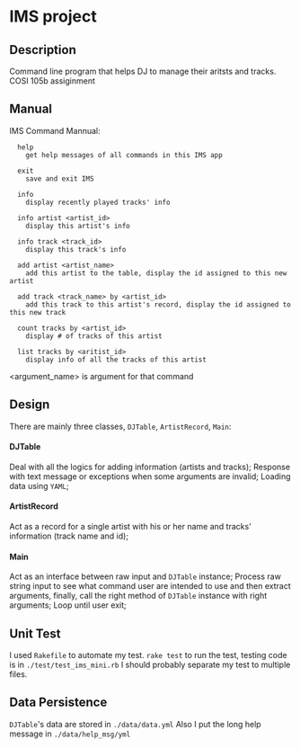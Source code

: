 
# IMS project

## Description

Command line program that helps DJ to manage their aritsts and tracks. 
COSI 105b assiginment 


## Manual

IMS Command Mannual:

      help
        get help messages of all commands in this IMS app
      
      exit
        save and exit IMS
      
      info
        display recently played tracks' info
      
      info artist <artist_id>
        display this artist's info
      
      info track <track_id>
        display this track's info
      
      add artist <artist_name>
        add this artist to the table, display the id assigned to this new artist
      
      add track <track_name> by <artist_id>
        add this track to this artist's record, display the id assigned to this new track
      
      count tracks by <artist_id>
        display # of tracks of this artist
      
      list tracks by <aritist_id>
        display info of all the tracks of this artist


<argument_name> is argument for that command


## Design

There are mainly three classes, `DJTable`, `ArtistRecord`, `Main`:

 #### DJTable
 Deal with all the logics for adding information (artists and tracks);
 Response with text message or exceptions when some arguments are invalid;
 Loading data using `YAML`;
 
 #### ArtistRecord
 Act as a record for a single artist with his or her name and tracks' information (track name and id);
 
 #### Main
 Act as an interface between raw input and `DJTable` instance;
 Process raw string input to see what command user are intended to use and then extract arguments, finally, call the right method of `DJTable` instance with right arguments;
 Loop until user exit;
 

## Unit Test

I used `Rakefile` to automate my test.
`rake test` to run the test, testing code is in `./test/test_ims_mini.rb`
I should probably separate my test to multiple files.

## Data Persistence

`DJTable`'s data are stored in `./data/data.yml`
Also I put the long help message in `./data/help_msg/yml`
